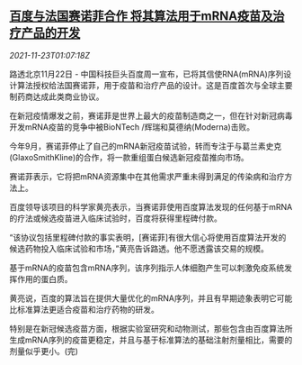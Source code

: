 <!--1637631063000-->
[百度与法国赛诺菲合作 将其算法用于mRNA疫苗及治疗产品的开发](https://cn.reuters.com/article/baidu-sanofi-cooperation-medical-1122-mo-idCNKBS2I802O)
------

<div><i>2021-11-23T01:07:18Z</i></div><p>路透北京11月22日 - 中国科技巨头百度周一宣布，已将其信使RNA(mRNA)序列设计算法授权给法国赛诺菲，用于疫苗和治疗产品的设计。这是百度首次与全球主要制药商达成此类商业协议。</p><p>在新冠疫情爆发之前，赛诺菲是世界上最大的疫苗制造商之一，但在针对新冠病毒开发mRNA疫苗的竞争中被BioNTech /辉瑞和莫德纳(Moderna)击败。</p><p>今年9月，赛诺菲停止了自己的mRNA新冠疫苗试验，转而专注于与葛兰素史克(GlaxoSmithKline)的合作，将一款重组蛋白候选新冠疫苗推向市场。</p><p>赛诺菲表示，它将把mRNA资源集中在其他需求严重未得到满足的传染病和治疗方法上。</p><p>百度领导该项目的科学家黄亮表示，当赛诺菲使用百度算法发现的任何基于mRNA的疗法或候选疫苗进入临床试验时，百度将获得里程碑付款。</p><p>“该协议包括里程碑付款的事实表明，[赛诺菲]有很大信心将使用百度算法开发的候选药物投入临床试验和市场，”黄亮告诉路透。他不愿透露该交易的规模。</p><p>基于mRNA的疫苗包含mRNA序列，该序列指示人体细胞产生可以刺激免疫系统发挥作用的蛋白质。</p><p>黄亮说，百度的算法旨在提供大量优化的mRNA序列，并且有早期迹象表明它可能比标准算法更适合疫苗和治疗药物的研发。</p><p>特别是在新冠候选疫苗方面，根据实验室研究和动物测试，那些包含由百度算法所生成mRNA序列的疫苗更稳定，并且与基于标准算法的基础注射剂量相比，需要的剂量似乎更小。(完)</p>
